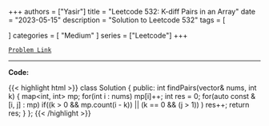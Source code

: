 
+++
authors = ["Yasir"]
title = "Leetcode 532: K-diff Pairs in an Array"
date = "2023-05-15"
description = "Solution to Leetcode 532"
tags = [
    
]
categories = [
    "Medium"
]
series = ["Leetcode"]
+++



[`Problem Link`](https://leetcode.com/problems/k-diff-pairs-in-an-array/description/)

---

**Code:**

{{< highlight html >}}
class Solution {
public:
    int findPairs(vector<int>& nums, int k) {
        map<int, int> mp;
        for(int i : nums)
            mp[i]++;
        int res = 0;
        for(auto const &[i, j] : mp)
            if((k > 0 && mp.count(i - k)) ||
              (k == 0 && (j > 1)) )
                res++;
        return res;
    }
};
{{< /highlight >}}

